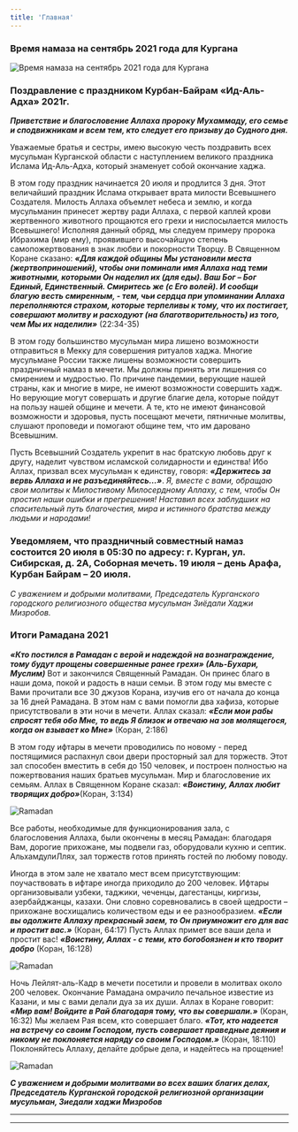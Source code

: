 ```yaml
---
title: 'Главная'
---
```


### Время намаза на сентябрь 2021 года для Кургана

![Время намаза на сентябрь 2021 года для Кургана](./index/08.21_page-0001.jpg)



### Поздравление с праздником Курбан-Байрам «Ид-Аль-Адха» 2021г.

***Приветствие и благословение Аллаха пророку Мухаммаду, его семье и сподвижникам и всем тем, кто следует его призыву до Судного дня.***

Уважаемые братья и сестры, имею высокую честь поздравить всех мусульман Курганской области с наступлением великого праздника Ислама Ид-Аль-Адха, который знаменует собой окончание хаджа.


В этом году праздник начинается 20 июля и продлится 3 дня. Этот величайший праздник Ислама открывает врата милости Всевышнего Создателя. Милость Аллаха объемлет небеса и землю, и когда мусульманин принесет жертву ради Аллаха, с первой каплей крови жертвенного животного прощаются его грехи и ниспосылается милость Всевышнего! Исполняя данный обряд, мы следуем примеру пророка Ибрахима (мир ему), проявившего высочайшую степень самопожертвования в знак любви и покорности Творцу.
В Священном Коране сказано: ***«Для каждой общины Мы установили места (жертвоприношений), чтобы они поминали имя Аллаха над теми животными, которыми Он наделил их (для еды). Ваш Бог – Бог Единый, Единственный. Смиритесь же (с Его волей). И сообщи благую весть смиренным, - тем, чьи сердца при упоминании Аллаха переполняются страхом, которые терпеливы к тому, что их постигает, совершают молитву и расходуют (на благотворительность) из того, чем Мы их наделили»*** (22:34-35)


В этом году большинство мусульман мира лишено возможности отправиться в Мекку для совершения ритуалов хаджа. Многие мусульмане России также лишены возможности совершить праздничный намаз в мечети. Мы должны принять эти лишения со смирением и мудростью. По причине пандемии, верующие нашей страны, как и многие в мире, не имеют возможности совершить хадж. Но верующие могут совершать и другие благие дела, которые пойдут на пользу нашей общине и мечети. А те, кто не имеют финансовой возможности и здоровья, пусть посещают мечети, пятничные молитвы, слушают проповеди и помогают общине тем, что им даровано Всевышним. 

Пусть Всевышний Создатель укрепит в нас братскую любовь друг к другу, наделит чувством исламской солидарности и единства! Ибо Аллах, призвал всех мусульман к единству, говоря: ***«Держитесь за вервь Аллаха и не разъединяйтесь…»***. *Я, вместе с вами, обращаю свои молитвы к Милостивому Милосердному Аллаху, с тем, чтобы Он простил наши ошибки и прегрешения! Наставил всех заблудших на спасительный путь благочестия, мира и истинного братства между людьми и народами!*

### Уведомляем, что праздничный совместный намаз состоится 20 июля в 05:30 по адресу: г. Курган, ул. Сибирская, д. 2А, Соборная мечеть. 19 июля – день Арафа, Курбан Байрам – 20 июля.

*С уважением и добрыми молитвами, Председатель Курганского городского религиозного общества мусульман Зиёдали Хаджи Мизробов.*



### Итоги Рамадана 2021

***«Кто постился в Рамадан с верой и надеждой на вознаграждение, тому будут прощены совершенные ранее грехи» (Аль-Бухари, Муслим)***
Вот и закончился Священный Рамадан. Он принес благо в наши дома, покой и радость в наши семьи. В этом году мы вместе с Вами прочитали все 30 джузов Корана, изучив его от начала до конца за 16 дней Рамадана. В этом нам с вами помогли два хафиза, которые присутствовали в эти ночи в мечети. Аллах сказал: ***«Если мои рабы спросят тебя обо Мне, то ведь Я близок и отвечаю на зов молящегося, когда он взывает ко Мне»*** (Коран, 2:186)

В этом году ифтары в мечети проводились по новому - перед постящимися распахнул свои двери просторный зал для торжеств. Этот зал способен вместить в себя до 150 человек, и построен полностью на пожертвования наших братьев мусульман. Мир и благословение их семьям. Аллах в Священном Коране сказал: ***«Воистину, Аллах любит творящих добро»***(Коран, 3:134)

![Ramadan](./index/1.jpg)

Все работы, необходимые для функционирования зала, с благословения Аллаха, были окончены в месяц Рамадан: благодаря Вам, дорогие прихожане, мы подвели газ, оборудовали кухню и септик. АльхамдулиЛлях, зал торжеств готов принять гостей по любому поводу.

Иногда в этом зале не хватало мест всем присутствующим: поучаствовать в ифтаре иногда приходило до 200 человек. Ифтары организовывали узбеки, таджики, чеченцы, дагестанцы, киргизы, азербайджанцы, казахи. Они словно соревновались в своей щедрости – прихожане восхищались количеством еды и ее разнообразием. ***«Если вы одолжите Аллаху прекрасный заем, то Он приумножит его для вас и простит вас.»*** (Коран, 64:17) 
Пусть Аллах примет все ваши дела и простит вас! ***«Воистину, Аллах - с теми, кто богобоязнен и кто творит добро*** (Коран, 16:128)

![Ramadan](./index/3.jpg)

Ночь Лейлят-аль-Кадр в мечети посетили и провели в молитвах около 200 человек. Окончание Рамадана омрачило печальное известие из Казани, и мы с вами делали дуа за их души.
Аллах в Коране говорит: ***«Мир вам! Войдите в Рай благодаря тому, что вы совершали.»*** (Коран, 16:32) Мы желаем Рая всем, кто совершает благо. ***«Тот, кто надеется на встречу со своим Господом, пусть совершает праведные деяния и никому не поклоняется наряду со своим Господом.»*** (Коран, 18:110) Поклоняйтесь Аллаху, делайте добрые дела, и надейтесь на прощение!

![Ramadan](./index/9.jpg)

***С уважением и добрыми молитвами во всех ваших благих делах, Председатель Курганской городской религиозной организации мусульман, Зиедали хаджи Мизробов***

---


---


